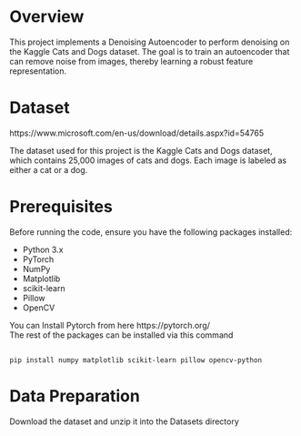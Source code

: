 <h1>Overview</h1>

This project implements a Denoising Autoencoder to perform denoising on the Kaggle Cats and Dogs dataset. The goal is to train an autoencoder that can remove noise from images, thereby learning a robust feature representation.

<h1>Dataset</h1>
https://www.microsoft.com/en-us/download/details.aspx?id=54765

The dataset used for this project is the Kaggle Cats and Dogs dataset, which contains 25,000 images of cats and dogs. Each image is labeled as either a cat or a dog.
<h1>Prerequisites</h1>

Before running the code, ensure you have the following packages installed:
<ul>
    <li>Python 3.x</li>
    <li>PyTorch</li>
    <li>NumPy</li>
    <li>Matplotlib</li>
    <li>scikit-learn</li>
    <li>Pillow</li>
    <li>OpenCV</li>
</ul>
You can Install Pytorch from here
https://pytorch.org/<br>
The rest of the packages can be installed via this command<br>

##

    pip install numpy matplotlib scikit-learn pillow opencv-python

<h1>Data Preparation</h1>
Download the dataset and unzip it into the Datasets directory